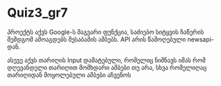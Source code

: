 # Quiz3_gr7

პროექტს აქვს Google-ს მაგვარი ფუნქცია, საძიებო სიტყვის ჩაწერის შემდგომ ამოაგდებს შესაბამის ამბებს. API არის წამოღებული newsapi-დან.


ასევე აქვს თარიღის Input დამატებული, რომელიც ნიშნავს იმას რომ დღევანდელი თარიღით მომხდარი ამბები თუ არა, სხვა რომელიღაც თარიღიდან მოყოლებული ამბები აჩვენოს




